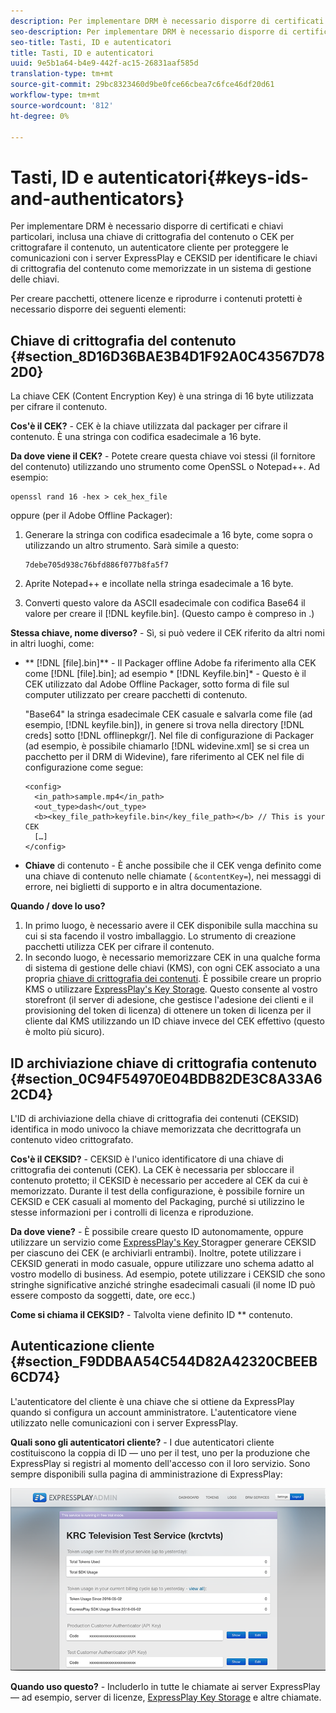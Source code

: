 ```yaml
---
description: Per implementare DRM è necessario disporre di certificati e chiavi particolari, inclusa una chiave di crittografia del contenuto o CEK per crittografare il contenuto, un autenticatore cliente per proteggere le comunicazioni con i server ExpressPlay e CEKSID per identificare le chiavi di crittografia del contenuto come memorizzate in un sistema di gestione delle chiavi.
seo-description: Per implementare DRM è necessario disporre di certificati e chiavi particolari, inclusa una chiave di crittografia del contenuto o CEK per crittografare il contenuto, un autenticatore cliente per proteggere le comunicazioni con i server ExpressPlay e CEKSID per identificare le chiavi di crittografia del contenuto come memorizzate in un sistema di gestione delle chiavi.
seo-title: Tasti, ID e autenticatori
title: Tasti, ID e autenticatori
uuid: 9e5b1a64-b4e9-442f-ac15-26831aaf585d
translation-type: tm+mt
source-git-commit: 29bc8323460d9be0fce66cbea7c6fce46df20d61
workflow-type: tm+mt
source-wordcount: '812'
ht-degree: 0%

---
```



# Tasti, ID e autenticatori{#keys-ids-and-authenticators}

Per implementare DRM è necessario disporre di certificati e chiavi particolari, inclusa una chiave di crittografia del contenuto o CEK per crittografare il contenuto, un autenticatore cliente per proteggere le comunicazioni con i server ExpressPlay e CEKSID per identificare le chiavi di crittografia del contenuto come memorizzate in un sistema di gestione delle chiavi.

Per creare pacchetti, ottenere licenze e riprodurre i contenuti protetti è necessario disporre dei seguenti elementi:

## Chiave di crittografia del contenuto {#section_8D16D36BAE3B4D1F92A0C43567D782D0}

La chiave CEK (Content Encryption Key) è una stringa di 16 byte utilizzata per cifrare il contenuto.

**Cos&#39;è il CEK?** - CEK è la chiave utilizzata dal packager per cifrare il contenuto. È una stringa con codifica esadecimale a 16 byte.

**Da dove viene il CEK?** - Potete creare questa chiave voi stessi (il fornitore del contenuto) utilizzando uno strumento come OpenSSL o Notepad++. Ad esempio:

```
openssl rand 16 -hex > cek_hex_file
```

oppure (per il Adobe  Offline Packager):

1. Generare la stringa con codifica esadecimale a 16 byte, come sopra o utilizzando un altro strumento. Sarà simile a questo:

   ```
   7debe705d938c76bfd886f077b8fa5f7
   ```

1. Aprite Notepad++ e incollate nella stringa esadecimale a 16 byte.
1. Converti questo valore da ASCII esadecimale con codifica Base64 il valore per creare il [!DNL keyfile.bin]. (Questo campo è compreso in [](../../multi-drm-workflows/quick-start/package-your-content.md).)

**Stessa chiave, nome diverso?** - Sì, si può vedere il CEK riferito da altri nomi in altri luoghi, come:

* ** [!DNL [file].bin]** - Il Packager offline  Adobe fa riferimento alla CEK come [!DNL [file].bin]; ad esempio * [!DNL Keyfile.bin]* - Questo è il CEK utilizzato dal  Adobe Offline Packager, sotto forma di file sul computer utilizzato per creare pacchetti di contenuto.

   &quot;Base64&quot; la stringa esadecimale CEK casuale e salvarla come file (ad esempio, [!DNL keyfile.bin]), in genere si trova nella directory [!DNL creds] sotto [!DNL offlinepkgr/]. Nel file di configurazione di Packager (ad esempio, è possibile chiamarlo [!DNL widevine.xml] se si crea un pacchetto per il DRM di Widevine), fare riferimento al CEK nel file di configurazione come segue:

   ```
   <config>  
     <in_path>sample.mp4</in_path>  
     <out_type>dash</out_type>
     <b><key_file_path>keyfile.bin</key_file_path></b> // This is your CEK  
     […] 
   </config> 
   ```

* **Chiave**  di contenuto - È anche possibile che il CEK venga definito come una chiave di contenuto nelle chiamate (  `&contentKey=`), nei messaggi di errore, nei biglietti di supporto e in altra documentazione.

**Quando / dove lo uso?**

1. In primo luogo, è necessario avere il CEK disponibile sulla macchina su cui si sta facendo il vostro imballaggio. Lo strumento di creazione pacchetti utilizza CEK per cifrare il contenuto.
1. In secondo luogo, è necessario memorizzare CEK in una qualche forma di sistema di gestione delle chiavi (KMS), con ogni CEK associato a una propria [chiave di crittografia dei contenuti](../../multi-drm-workflows/glossary/glossary-cek.md). È possibile creare un proprio KMS o utilizzare [ExpressPlay&#39;s Key Storage](https://www.expressplay.com/developer/key-storage/). Questo consente al vostro storefront (il server di adesione, che gestisce l&#39;adesione dei clienti e il provisioning del token di licenza) di ottenere un token di licenza per il cliente dal KMS utilizzando un ID chiave invece del CEK effettivo (questo è molto più sicuro).

## ID archiviazione chiave di crittografia contenuto {#section_0C94F54970E04BDB82DE3C8A33A62CD4}

L&#39;ID di archiviazione della chiave di crittografia dei contenuti (CEKSID) identifica in modo univoco la chiave memorizzata che decrittografa un contenuto video crittografato.

**Cos&#39;è il CEKSID?** - CEKSID è l&#39;unico identificatore di una chiave di crittografia dei contenuti (CEK). La CEK è necessaria per sbloccare il contenuto protetto; il CEKSID è necessario per accedere al CEK da cui è memorizzato. Durante il test della configurazione, è possibile fornire un CEKSID e CEK casuali al momento del Packaging, purché si utilizzino le stesse informazioni per i controlli di licenza e riproduzione.

**Da dove viene?** - È possibile creare questo ID autonomamente, oppure utilizzare un servizio come  [ExpressPlay&#39;s Key ](https://www.expressplay.com/developer/key-storage/) Storagper generare CEKSID per ciascuno dei CEK (e archiviarli entrambi). Inoltre, potete utilizzare i CEKSID generati in modo casuale, oppure utilizzare uno schema adatto al vostro modello di business. Ad esempio, potete utilizzare i CEKSID che sono stringhe significative anziché stringhe esadecimali casuali (il nome ID può essere composto da soggetti, date, ore ecc.)

**Come si chiama il CEKSID?** - Talvolta viene definito ID ** contenuto.

## Autenticazione cliente {#section_F9DDBAA54C544D82A42320CBEEB6CD74}

L&#39;autenticatore del cliente è una chiave che si ottiene da ExpressPlay quando si configura un account amministratore. L&#39;autenticatore viene utilizzato nelle comunicazioni con i server ExpressPlay.

**Quali sono gli autenticatori cliente?** - I due autenticatori cliente costituiscono la coppia di ID — uno per il test, uno per la produzione che ExpressPlay si registri al momento dell&#39;accesso con il loro servizio. Sono sempre disponibili sulla pagina di amministrazione di ExpressPlay:
<!--<a id="fig_c5h_xdl_wv"></a>-->

![](assets/expressplay_admin_dashboard-web.png)

**Quando uso questo?** - Includerlo in tutte le chiamate ai server ExpressPlay — ad esempio, server di licenze,  [ExpressPlay Key Storage](https://www.expressplay.com/developer/key-storage/) e altre chiamate.
